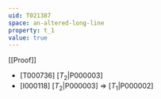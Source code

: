 ```yaml
---
uid: T021387
space: an-altered-long-line
property: t_1
value: true
---
```

[[Proof]]

* [T000736] [$T_2$|P000003]
* [I000118] [$T_2$|P000003] => [$T_1$|P000002]

